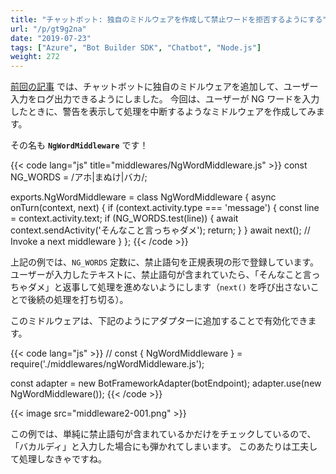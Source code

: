 ```yaml
---
title: "チャットボット: 独自のミドルウェアを作成して禁止ワードを拒否するようにする"
url: "/p/gt9g2na"
date: "2019-07-23"
tags: ["Azure", "Bot Builder SDK", "Chatbot", "Node.js"]
weight: 272
---
```


[前回の記事](/p/fn3amda) では、チャットボットに独自のミドルウェアを追加して、ユーザー入力をログ出力できるようにしました。
今回は、ユーザーが NG ワードを入力したときに、警告を表示して処理を中断するようなミドルウェアを作成してみます。

その名も **`NgWordMiddleware`** です！

{{< code lang="js" title="middlewares/NgWordMiddleware.js" >}}
const NG_WORDS = /アホ|まぬけ|バカ/;

exports.NgWordMiddleware = class NgWordMiddleware {
  async onTurn(context, next) {
    if (context.activity.type === 'message') {
      const line = context.activity.text;
      if (NG_WORDS.test(line)) {
        await context.sendActivity('そんなこと言っちゃダメ');
        return;
      }
    }
    await next();  // Invoke a next middleware
  }
};
{{< /code >}}

上記の例では、`NG_WORDS` 定数に、禁止語句を正規表現の形で登録しています。
ユーザーが入力したテキストに、禁止語句が含まれていたら、「そんなこと言っちゃダメ」と返事して処理を進めないようにします（`next()` を呼び出さないことで後続の処理を打ち切る）。

このミドルウェアは、下記のようにアダプターに追加することで有効化できます。

{{< code lang="js" >}}
// const { NgWordMiddleware } = require('./middlewares/ngWordMiddleware.js');

const adapter = new BotFrameworkAdapter(botEndpoint);
adapter.use(new NgWordMiddleware());
{{< /code >}}

{{< image src="middleware2-001.png" >}}

この例では、単純に禁止語句が含まれているかだけをチェックしているので、「バカルディ」と入力した場合にも弾かれてしまいます。
このあたりは工夫して処理しなきゃですね。

